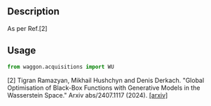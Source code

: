 ## Description

As per Ref.[2]

## Usage

```python
from waggon.acquisitions import WU
```

[2] Tigran Ramazyan, Mikhail Hushchyn and Denis Derkach. "Global Optimisation of Black-Box Functions with Generative Models in the Wasserstein Space." Arxiv abs/2407.1117 (2024). [[arxiv]](https://arxiv.org/abs/2407.11917)